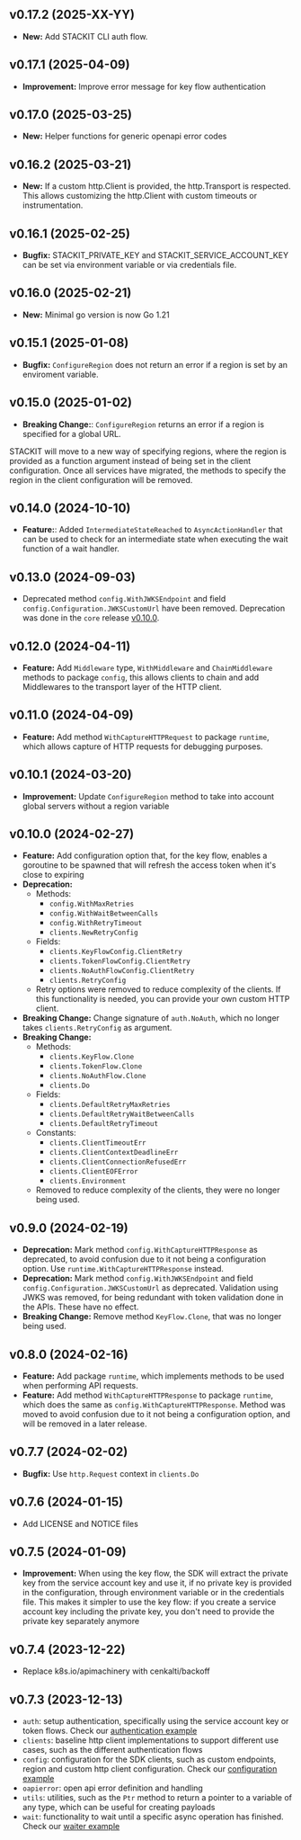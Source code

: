 ## v0.17.2 (2025-XX-YY)
- **New:** Add STACKIT CLI auth flow.

## v0.17.1 (2025-04-09)
- **Improvement:** Improve error message for key flow authentication

## v0.17.0 (2025-03-25)
- **New:** Helper functions for generic openapi error codes

## v0.16.2 (2025-03-21)
- **New:** If a custom http.Client is provided, the http.Transport is respected. This allows customizing the http.Client with custom timeouts or instrumentation.

## v0.16.1 (2025-02-25)

- **Bugfix:** STACKIT_PRIVATE_KEY and STACKIT_SERVICE_ACCOUNT_KEY can be set via environment variable or via credentials file.

## v0.16.0 (2025-02-21)
- **New:** Minimal go version is now Go 1.21

## v0.15.1 (2025-01-08)

- **Bugfix:** `ConfigureRegion` does not return an error if a region is set by an enviroment variable.

## v0.15.0 (2025-01-02)

- **Breaking Change:**: `ConfigureRegion` returns an error if a region is specified for a global URL.

STACKIT will move to a new way of specifying regions, where the region is provided as a function argument instead of being set in the client configuration. Once all services have migrated, the methods to specify the region in the client configuration will be removed.

## v0.14.0 (2024-10-10)

- **Feature:**: Added `IntermediateStateReached` to `AsyncActionHandler` that can be used to check for an intermediate state when executing the wait function of a wait handler.

## v0.13.0 (2024-09-03)

- Deprecated method `config.WithJWKSEndpoint` and field `config.Configuration.JWKSCustomUrl` have been removed. Deprecation was done in the `core` release [v0.10.0](core/CHANGELOG.md#v0100-2024-02-27).

## v0.12.0 (2024-04-11)

- **Feature:** Add `Middleware` type, `WithMiddleware` and `ChainMiddleware` methods to package `config`, this allows clients to chain and add Middlewares to the transport layer of the HTTP client.

## v0.11.0 (2024-04-09)

- **Feature:** Add method `WithCaptureHTTPRequest` to package `runtime`, which allows capture of HTTP requests for debugging purposes.

## v0.10.1 (2024-03-20)

- **Improvement:** Update `ConfigureRegion` method to take into account global servers without a region variable

## v0.10.0 (2024-02-27)

- **Feature:** Add configuration option that, for the key flow, enables a goroutine to be spawned that will refresh the access token when it's close to expiring
- **Deprecation:**
  - Methods:
    - `config.WithMaxRetries`
    - `config.WithWaitBetweenCalls`
    - `config.WithRetryTimeout`
    - `clients.NewRetryConfig`
  - Fields:
    - `clients.KeyFlowConfig.ClientRetry`
    - `clients.TokenFlowConfig.ClientRetry`
    - `clients.NoAuthFlowConfig.ClientRetry`
    - `clients.RetryConfig`
  - Retry options were removed to reduce complexity of the clients. If this functionality is needed, you can provide your own custom HTTP client.
- **Breaking Change:** Change signature of `auth.NoAuth`, which no longer takes `clients.RetryConfig` as argument.
- **Breaking Change:**
  - Methods:
    - `clients.KeyFlow.Clone`
    - `clients.TokenFlow.Clone`
    - `clients.NoAuthFlow.Clone`
    - `clients.Do`
  - Fields:
    - `clients.DefaultRetryMaxRetries`
    - `clients.DefaultRetryWaitBetweenCalls`
    - `clients.DefaultRetryTimeout`
  - Constants:
    - `clients.ClientTimeoutErr`
    - `clients.ClientContextDeadlineErr`
    - `clients.ClientConnectionRefusedErr`
    - `clients.ClientEOFError`
    - `clients.Environment`
  - Removed to reduce complexity of the clients, they were no longer being used.

## v0.9.0 (2024-02-19)

- **Deprecation:** Mark method `config.WithCaptureHTTPResponse` as deprecated, to avoid confusion due to it not being a configuration option. Use `runtime.WithCaptureHTTPResponse` instead.
- **Deprecation:** Mark method `config.WithJWKSEndpoint` and field `config.Configuration.JWKSCustomUrl` as deprecated. Validation using JWKS was removed, for being redundant with token validation done in the APIs. These have no effect.
- **Breaking Change:** Remove method `KeyFlow.Clone`, that was no longer being used.

## v0.8.0 (2024-02-16)

- **Feature:** Add package `runtime`, which implements methods to be used when performing API requests.
- **Feature:** Add method `WithCaptureHTTPResponse` to package `runtime`, which does the same as `config.WithCaptureHTTPResponse`. Method was moved to avoid confusion due to it not being a configuration option, and will be removed in a later release.

## v0.7.7 (2024-02-02)

- **Bugfix:** Use `http.Request` context in `clients.Do`

## v0.7.6 (2024-01-15)

- Add LICENSE and NOTICE files

## v0.7.5 (2024-01-09)

- **Improvement:** When using the key flow, the SDK will extract the private key from the service account key and use it, if no private key is provided in the configuration, through environment variable or in the credentials file. This makes it simpler to use the key flow: if you create a service account key including the private key, you don't need to provide the private key separately anymore

## v0.7.4 (2023-12-22)

- Replace k8s.io/apimachinery with cenkalti/backoff

## v0.7.3 (2023-12-13)

- `auth`: setup authentication, specifically using the service account key or token flows. Check our [authentication example](https://github.com/stackitcloud/stackit-sdk-go/blob/main/examples/authentication/authentication.go)
- `clients`: baseline http client implementations to support different use cases, such as the different authentication flows
- `config`: configuration for the SDK clients, such as custom endpoints, region and custom http client configuration. Check our [configuration example](https://github.com/stackitcloud/stackit-sdk-go/blob/main/examples/configuration/configuration.go)
- `oapierror`: open api error definition and handling
- `utils`: utilities, such as the `Ptr` method to return a pointer to a variable of any type, which can be useful for creating payloads
- `wait`: functionality to wait until a specific async operation has finished. Check our [waiter example](https://github.com/stackitcloud/stackit-sdk-go/blob/main/examples/waiter/waiter.go)
